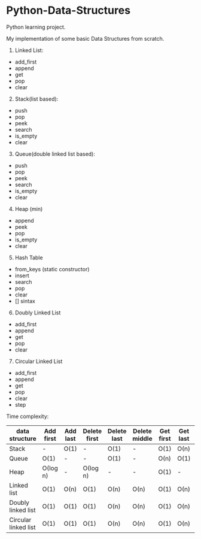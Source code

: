 # Python-Data-Structures
Python learning project.

My implementation of some basic Data Structures from scratch.

1. Linked List:  
- add_first  
- append  
- get  
- pop  
- clear  
	
2. Stack(list based):  
- push  
- pop  
- peek  
- search  
- is_empty  
- clear  

3. Queue(double linked list based):  
- push  
- pop  
- peek  
- search  
- is_empty  
- clear  

4. Heap (min)  
- append  
- peek  
- pop  
- is_empty  
- clear  

5. Hash Table  
- from_keys (static constructor)
- insert  
- search  
- pop  
- clear  
- [] sintax

6. Doubly Linked List  
- add_first  
- append  
- get  
- pop  
- clear  

7. Circular Linked List  
- add_first  
- append  
- get  
- pop  
- clear  
- step  


Time complexity:  

| data structure | Add first | Add last | Delete first | Delete last | Delete middle | Get first | Get last | Get middle |
| - | - | - | - | - | - | - | - | - |
| Stack | - | О(1) | - | О(1) | - | О(1) | О(n) | О(n) |
| Queue | О(1) | - | - | О(1) | - | О(n) | О(1) | О(n) |
| Heap | О(log n) | - | О(log n) | - | - | О(1) | - | - |
| Linked list | О(1) | О(n) | О(1) | О(n) | О(n) | О(1) | О(n) | О(n) |
| Doubly linked list | О(1) | О(1) | О(1) | О(n) | О(n) | О(1) | О(n) | О(n) |
| Circular linked list | О(1) | О(1) | О(1) | О(n) | О(n) | О(1) | О(n) | О(n) |

